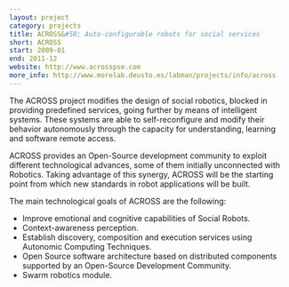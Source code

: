 ```yaml
---
layout: project
category: projects
title: ACROSS&#58; Auto-configurable robots for social services
short: ACROSS
start: 2009-01
end: 2011-12
website: http://www.acrosspse.com
more_info: http://www.morelab.deusto.es/labman/projects/info/across
---
```


The ACROSS project modifies the design of social robotics, blocked in providing predefined services, going further by means of intelligent systems. These systems are able to self-reconfigure and modify their behavior autonomously through the capacity for understanding, learning and software remote access.

ACROSS provides an Open-Source development community to exploit different technological advances, some of them initially unconnected with Robotics. Taking advantage of this synergy, ACROSS will be the starting point from which new standards in robot applications will be built.

The main technological goals of ACROSS are the following:
 * Improve emotional and cognitive capabilities of Social Robots.
 * Context-awareness perception.
 * Establish discovery, composition and execution services using Autonomic Computing Techniques.
 * Open Source software architecture based on distributed components supported by an Open-Source Development Community.
 * Swarm robotics module.
